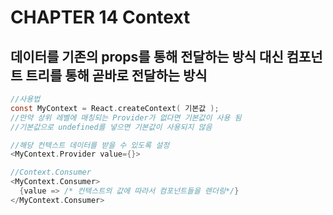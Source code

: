 # CHAPTER 14 Context
## 데이터를 기존의 props를 통해 전달하는 방식 대신 컴포넌트 트리를 통해 곧바로 전달하는 방식

```c
//사용법
const MyContext = React.createContext( 기본값 );
//만약 상위 레벨에 매칭되는 Provider가 없다면 기본값이 사용 됨
//기본값으로 undefined를 넣으면 기본값이 사용되지 않음

//해당 컨텍스트 데이터를 받을 수 있도록 설정
<MyContext.Provider value={}> 

//Context.Consumer
<MyContext.Consumer>
  {value => /* 컨텍스트의 값에 따라서 컴포넌트들을 렌더링*/}
</MyContext.Consumer> 
```
